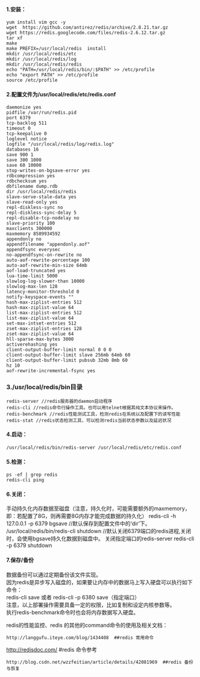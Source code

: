 #### 1.安装：
    yum install vim gcc -y
    wget  https://github.com/antirez/redis/archive/2.8.21.tar.gz
    wget https://redis.googlecode.com/files/redis-2.6.12.tar.gz
    tar xf 
    make
    make PREFIX=/usr/local/redis  install
    mkdir /usr/local/redis/etc
    mkdir /usr/local/redis/log
    mkdir /usr/local/redis/redis
    echo "PATH=/usr/local/redis/bin/:$PATH" >> /etc/profile
    echo "export PATH" >> /etc/profile
    source /etc/profile

#### 2.配置文件为/usr/local/redis/etc/redis.conf
    daemonize yes
    pidfile /var/run/redis.pid
    port 6379
    tcp-backlog 511
    timeout 0
    tcp-keepalive 0
    loglevel notice
    logfile "/usr/local/redis/log/redis.log"
    databases 16
    save 900 1
    save 300 1000
    save 60 10000
    stop-writes-on-bgsave-error yes
    rdbcompression yes
    rdbchecksum yes
    dbfilename dump.rdb
    dir /usr/local/redis/redis
    slave-serve-stale-data yes
    slave-read-only yes
    repl-diskless-sync no
    repl-diskless-sync-delay 5
    repl-disable-tcp-nodelay no
    slave-priority 100
    maxclients 300000
    maxmemory 8589934592
    appendonly no
    appendfilename "appendonly.aof"
    appendfsync everysec
    no-appendfsync-on-rewrite no
    auto-aof-rewrite-percentage 100
    auto-aof-rewrite-min-size 64mb
    aof-load-truncated yes
    lua-time-limit 5000
    slowlog-log-slower-than 10000
    slowlog-max-len 128
    latency-monitor-threshold 0
    notify-keyspace-events ""
    hash-max-ziplist-entries 512
    hash-max-ziplist-value 64
    list-max-ziplist-entries 512
    list-max-ziplist-value 64
    set-max-intset-entries 512
    zset-max-ziplist-entries 128
    zset-max-ziplist-value 64
    hll-sparse-max-bytes 3000
    activerehashing yes
    client-output-buffer-limit normal 0 0 0
    client-output-buffer-limit slave 256mb 64mb 60
    client-output-buffer-limit pubsub 32mb 8mb 60
    hz 10
    aof-rewrite-incremental-fsync yes


### 3./usr/local/redis/bin目录
    redis-server //redis服务器的daemon启动程序
    redis-cli //redis命令行操作工具。也可以用telnet根据其纯文本协议来操作。
    redis-benchmark //redis性能测试工具，检测redis在系统以及配置下的读写性能
    redis-stat //redis状态检测工具，可以检测redis当前状态参数以及延迟状况


#### 4.启动：
    /usr/local/redis/bin/redis-server /usr/local/redis/etc/redis.conf
#### 5.检测：
    ps -ef | grep redis
    redis-cli ping 

#### 6.关闭：
手动持久化内存数据至磁盘（注意，持久化时，可能需要额外的maxmemory，即：若配置了8G，则再需要8G内存才能完成数据的持久化）
    redis-cli -h 127.0.0.1 -p 6379   bgsave //默认保存到配置文件中的‘dir’下。
    /usr/local/redis/bin/redis-cli shutdown //默认关闭6379端口的redis进程,关闭时，会使用bgsave持久化数据到磁盘中。
关闭指定端口的redis-server
    redis-cli -p 6379 shutdown
#### 7.保存/备份
数据备份可以通过定期备份该文件实现。  
因为redis是异步写入磁盘的，如果要让内存中的数据马上写入硬盘可以执行如下命令：  
redis-cli save 或者 redis-cli -p 6380 save（指定端口）  
注意，以上部署操作需要具备一定的权限，比如复制和设定内核参数等。  
执行redis-benchmark命令时也会将内存数据写入硬盘。   





   redis的性能监控、redis 的其他的command命令的使用及相关文档：

    http://langgufu.iteye.com/blog/1434408  ##redis 常用命令

   http://redisdoc.com/  #redis 命令参考


    http://blog.csdn.net/wzzfeitian/article/details/42081969  ##redis 备份与恢复


